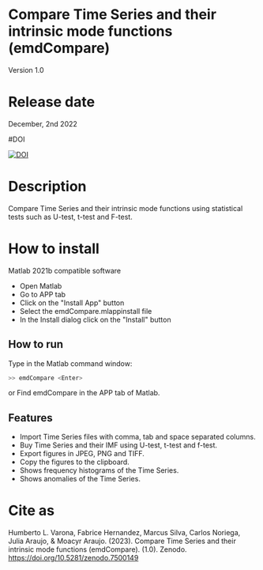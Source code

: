 # Compare Time Series and their intrinsic mode functions (emdCompare)

Version 1.0

# Release date

December, 2nd 2022

#DOI

[![DOI](https://zenodo.org/badge/DOI/10.5281/zenodo.7500149.svg)](https://doi.org/10.5281/zenodo.7500149)

# Description

Compare Time Series and their intrinsic mode functions using statistical tests such as U-test, t-test and F-test.

# How to install

Matlab 2021b compatible software

- Open Matlab
- Go to APP tab
- Click on the "Install App" button
- Select the emdCompare.mlappinstall file
- In the Install dialog click on the "Install" button

## How to run

Type in the Matlab command window:

```sh
>> emdCompare <Enter>
```
or Find emdCompare in the APP tab of Matlab.

## Features

- Import Time Series files with comma, tab and space separated columns.
- Buy Time Series and their IMF using U-test, t-test and f-test.
- Export figures in JPEG, PNG and TIFF.
- Copy the figures to the clipboard.
- Shows frequency histograms of the Time Series.
- Shows anomalies of the Time Series.


# Cite as

Humberto L. Varona, Fabrice Hernandez, Marcus Silva, Carlos Noriega, Julia Araujo, & Moacyr Araujo. (2023). Compare Time Series and their intrinsic mode functions (emdCompare). (1.0). Zenodo. https://doi.org/10.5281/zenodo.7500149
